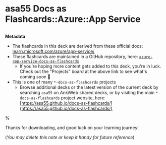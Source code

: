 # asa55 Docs as Flashcards::Azure::App Service

##

**Metadata**

- The flashcards in this deck are derived from these official docs: [learn.microsoft.com/azure/app-service/](https://learn.microsoft.com/en-us/azure/app-service/)
- These flashcards are maintained in a GitHub repository, here: [`azure-app-service-docs-as-flashcards`](https://github.com/asa55/azure-app-service-docs-as-flashcards)
  - If you're hoping more content gets added to this deck, you're in luck. Check out the "Projects" board at the above link to see what's coming soon 🚀
- This is one of many `*-docs-as-flashcards` projects
  - Browse additional decks or the latest version of the current deck by searching `asa55` on AnkiWeb shared decks, or by visiting the main `*-docs-as-flashcards` project website, here: [https://asa55.github.io/docs-as-flashcards/](https://asa55.github.io/docs-as-flashcards/)

%

Thanks for downloading, and good luck on your learning journey!

(_You may delete this note or keep it handy for future reference_)
